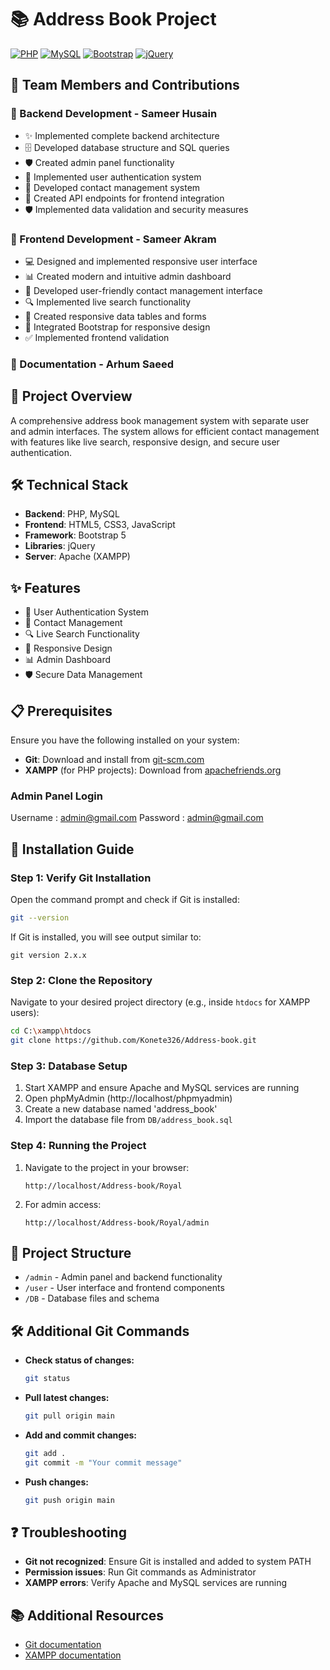 # 📚 Address Book Project

[![PHP](https://img.shields.io/badge/PHP-777BB4?style=for-the-badge&logo=php&logoColor=white)](https://www.php.net/)
[![MySQL](https://img.shields.io/badge/MySQL-4479A1?style=for-the-badge&logo=mysql&logoColor=white)](https://www.mysql.com/)
[![Bootstrap](https://img.shields.io/badge/Bootstrap-7952B3?style=for-the-badge&logo=bootstrap&logoColor=white)](https://getbootstrap.com/)
[![jQuery](https://img.shields.io/badge/jQuery-0769AD?style=for-the-badge&logo=jquery&logoColor=white)](https://jquery.com/)

## 👥 Team Members and Contributions

### 🔧 Backend Development - Sameer Husain
- ✨ Implemented complete backend architecture
- 🗄️ Developed database structure and SQL queries
- 🛡️ Created admin panel functionality
- 🔐 Implemented user authentication system
- 📝 Developed contact management system
- 🔌 Created API endpoints for frontend integration
- 🛡️ Implemented data validation and security measures

### 🎨 Frontend Development - Sameer Akram
- 💻 Designed and implemented responsive user interface
- 📊 Created modern and intuitive admin dashboard
- 👥 Developed user-friendly contact management interface
- 🔍 Implemented live search functionality
- 📱 Created responsive data tables and forms
- 🎯 Integrated Bootstrap for responsive design
- ✅ Implemented frontend validation

### 📖 Documentation - Arhum Saeed

## 🌟 Project Overview
A comprehensive address book management system with separate user and admin interfaces. The system allows for efficient contact management with features like live search, responsive design, and secure user authentication.

## 🛠️ Technical Stack
- **Backend**: PHP, MySQL
- **Frontend**: HTML5, CSS3, JavaScript
- **Framework**: Bootstrap 5
- **Libraries**: jQuery
- **Server**: Apache (XAMPP)

## ✨ Features
- 🔐 User Authentication System
- 📝 Contact Management
- 🔍 Live Search Functionality
- 📱 Responsive Design
- 📊 Admin Dashboard
- 🛡️ Secure Data Management

## 📋 Prerequisites
Ensure you have the following installed on your system:
- **Git**: Download and install from [git-scm.com](https://git-scm.com/downloads)
- **XAMPP** (for PHP projects): Download from [apachefriends.org](https://www.apachefriends.org/download.html)

### Admin Panel Login

Username : admin@gmail.com
Password : admin@gmail.com

## 🚀 Installation Guide

### Step 1: Verify Git Installation
Open the command prompt and check if Git is installed:
```sh
git --version
```
If Git is installed, you will see output similar to:
```
git version 2.x.x
```

### Step 2: Clone the Repository
Navigate to your desired project directory (e.g., inside `htdocs` for XAMPP users):
```sh
cd C:\xampp\htdocs
git clone https://github.com/Konete326/Address-book.git
```

### Step 3: Database Setup
1. Start XAMPP and ensure Apache and MySQL services are running
2. Open phpMyAdmin (http://localhost/phpmyadmin)
3. Create a new database named 'address_book'
4. Import the database file from `DB/address_book.sql`

### Step 4: Running the Project
1. Navigate to the project in your browser:
   ```
   http://localhost/Address-book/Royal
   ```
2. For admin access:
   ```
   http://localhost/Address-book/Royal/admin
   ```

## 📁 Project Structure
- `/admin` - Admin panel and backend functionality
- `/user` - User interface and frontend components
- `/DB` - Database files and schema

## 🛠️ Additional Git Commands
- **Check status of changes:**
  ```sh
  git status
  ```
- **Pull latest changes:**
  ```sh
  git pull origin main
  ```
- **Add and commit changes:**
  ```sh
  git add .
  git commit -m "Your commit message"
  ```
- **Push changes:**
  ```sh
  git push origin main
  ```

## ❓ Troubleshooting
- **Git not recognized**: Ensure Git is installed and added to system PATH
- **Permission issues**: Run Git commands as Administrator
- **XAMPP errors**: Verify Apache and MySQL services are running

## 📚 Additional Resources
- [Git documentation](https://git-scm.com/doc)
- [XAMPP documentation](https://www.apachefriends.org/docs/)

